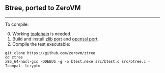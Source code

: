## Btree, ported to ZeroVM

----

To compile:

0. Working [toolchain][gcc] is needed.
1. Build and install [zlib port][zlib] and [openssl port][ssl].
2. Compile the test executable:

~~~~
git clone https://github.com/zerovm/ztree
cd ztree
x86_64-nacl-gcc -DDEBUG -g -o btest.nexe src/btest.c src/btree.c -Icompat -lcrypto
~~~~

[gcc]: https://github.com/zerovm/toolchain
[zlib]: https://github.com/zerovm/zerovm-ports/tree/master/zlib
[ssl]: https://github.com/zerovm/zerovm-ports/tree/master/openssl

